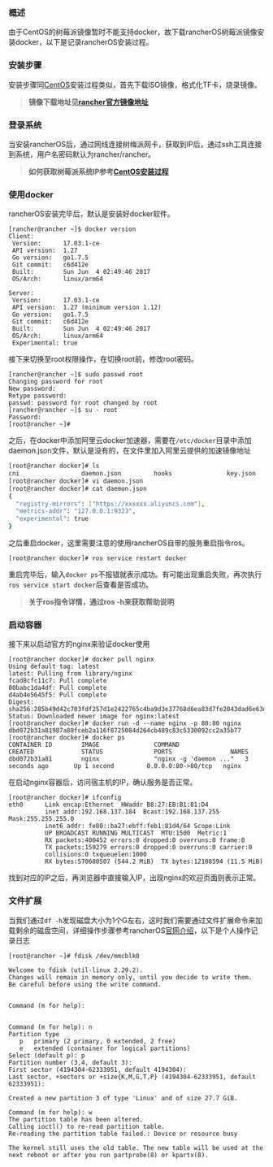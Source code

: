 ### 概述

由于CentOS的树莓派镜像暂时不能支持docker，故下载rancherOS树莓派镜像安装docker，以下是记录rancherOS安装过程。

### 安装步骤

安装步骤同[CentOS](https://github.com/itrackbird/raspbian/tree/master/centOS)安装过程类似，首先下载ISO镜像，格式化TF卡，烧录镜像。

> **镜像下载地址见[rancher官方镜像地址](https://github.com/rancher/os/releases/)**

### 登录系统

当安装rancherOS后，通过网线连接树梅派网卡，获取到IP后，通过ssh工具连接到系统，用户名密码默认为rancher/rancher。

> **如何获取树莓派系统IP参考[CentOS安装过程](https://github.com/itrackbird/raspbian/tree/master/centOS)**

### 使用docker

rancherOS安装完毕后，默认是安装好docker软件。

```she
[rancher@rancher ~]$ docker version
Client:
 Version:      17.03.1-ce
 API version:  1.27
 Go version:   go1.7.5
 Git commit:   c6d412e
 Built:        Sun Jun  4 02:49:46 2017
 OS/Arch:      linux/arm64

Server:
 Version:      17.03.1-ce
 API version:  1.27 (minimum version 1.12)
 Go version:   go1.7.5
 Git commit:   c6d412e
 Built:        Sun Jun  4 02:49:46 2017
 OS/Arch:      linux/arm64
 Experimental: true
```

接下来切换至root权限操作，在切换root前，修改root密码。

```she
[rancher@rancher ~]$ sudo passwd root
Changing password for root
New password:
Retype password:
passwd: password for root changed by root
[rancher@rancher ~]$ su - root
Password:
[root@rancher ~]#
```

之后，在docker中添加阿里云docker加速器，需要在`/etc/docker`目录中添加daemon.json文件，默认是没有的，在文件里加入阿里云提供的加速镜像地址

```sh
[root@rancher docker]# ls
cni                 daemon.json         hooks               key.json            system-docker.json
[root@rancher docker]# vi daemon.json
[root@rancher docker]# cat daemon.json
{
  "registry-mirrors": ["https://xxxxxx.aliyuncs.com"],
  "metrics-addr": "127.0.0.1:9323",
  "experimental": true
}
```

之后重启docker，这里需要注意的使用rancherOS自带的服务重启指令ros。

```shell
[root@rancher docker]# ros service restart docker
```

重启完毕后，输入`docker ps`不报错就表示成功。有可能出现重启失败，再次执行`ros service start docker`后查看是否成功。

> **关于ros指令详情，通过ros -h来获取帮助说明**

### 启动容器

接下来以启动官方的nginx来验证docker使用

```she
[root@rancher docker]# docker pull nginx
Using default tag: latest
latest: Pulling from library/nginx
fcad8cfc11c7: Pull complete
80babc1da4df: Pull complete
d4ab4e5645f5: Pull complete
Digest: sha256:285b49d42c703fdf257d1e2422765c4ba9d3e37768d6ea83d7fe2043dad6e63d
Status: Downloaded newer image for nginx:latest
[root@rancher docker]# docker run -d --name nginx -p 80:80 nginx
dbd072b31a81987a88fceb2a116f8725084d264cb489c83c5330092cc2a35b77
[root@rancher docker]# docker ps
CONTAINER ID        IMAGE               COMMAND                  CREATED             STATUS              PORTS                NAMES
dbd072b31a81        nginx               "nginx -g 'daemon ..."   3 seconds ago       Up 1 second         0.0.0.0:80->80/tcp   nginx
```

在启动nginx容器后，访问宿主机的IP，确认服务是否正常。

```shell
[root@rancher docker]# ifconfig
eth0      Link encap:Ethernet  HWaddr B8:27:EB:B1:81:D4
          inet addr:192.168.137.184  Bcast:192.168.137.255  Mask:255.255.255.0
          inet6 addr: fe80::ba27:ebff:feb1:81d4/64 Scope:Link
          UP BROADCAST RUNNING MULTICAST  MTU:1500  Metric:1
          RX packets:400452 errors:0 dropped:0 overruns:0 frame:0
          TX packets:159279 errors:0 dropped:0 overruns:0 carrier:0
          collisions:0 txqueuelen:1000
          RX bytes:570680507 (544.2 MiB)  TX bytes:12108594 (11.5 MiB)
```

找到对应的IP之后，再浏览器中直接输入IP，出现nginx的欢迎页面则表示正常。

### 文件扩展

当我们通过`df -h`发现磁盘大小为1个G左右，这时我们需要通过文件扩展命令来加载剩余的磁盘空间，详细操作步骤参考rancherOS[官网介绍](http://rancher.com/docs/os/v1.1/en/running-rancheros/server/raspberry-pi/)，以下是个人操作记录日志

```she
[root@rancher ~]# fdisk /dev/mmcblk0

Welcome to fdisk (util-linux 2.29.2).
Changes will remain in memory only, until you decide to write them.
Be careful before using the write command.


Command (m for help):


Command (m for help): n
Partition type
   p   primary (2 primary, 0 extended, 2 free)
   e   extended (container for logical partitions)
Select (default p): p
Partition number (3,4, default 3):
First sector (4194304-62333951, default 4194304):
Last sector, +sectors or +size{K,M,G,T,P} (4194304-62333951, default 62333951):

Created a new partition 3 of type 'Linux' and of size 27.7 GiB.

Command (m for help): w
The partition table has been altered.
Calling ioctl() to re-read partition table.
Re-reading the partition table failed.: Device or resource busy

The kernel still uses the old table. The new table will be used at the next reboot or after you run partprobe(8) or kpartx(8).
```

